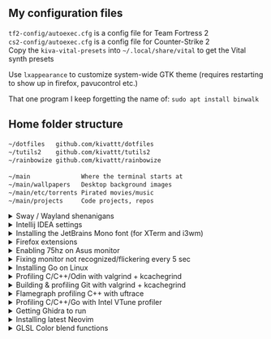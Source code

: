 ## My configuration files
`tf2-config/autoexec.cfg` is a config file for Team Fortress 2\
`cs2-config/autoexec.cfg` is a config file for Counter-Strike 2\
Copy the `kiva-vital-presets` into `~/.local/share/vital` to get the Vital synth presets

Use `lxappearance` to customize system-wide GTK theme (requires restarting to show up in firefox, pavucontrol etc.)

That one program I keep forgetting the name of: `sudo apt install binwalk`

## Home folder structure
```
~/dotfiles   github.com/kivattt/dotfiles
~/tutils2    github.com/kivattt/tutils2
~/rainbowize github.com/kivattt/rainbowize

~/main              Where the terminal starts at
~/main/wallpapers   Desktop background images
~/main/etc/torrents Pirated movies/music
~/main/projects     Code projects, repos
```

<details>
<summary>Sway / Wayland shenanigans</summary>

Remember to install:\
```
sudo apt install swaylock grim slurp
```

`arandr` alternative: `sudo apt install wdisplays`\
`xev` alternative: `sudo apt install wev`
</details>

<details>
<summary>Intellij IDEA settings</summary>

Theme: [Darcula Pitch Black](https://plugins.jetbrains.com/plugin/14059-darcula-pitch-black)\
File -> Settings -> Appearance & Behavior -> Appearance -> Click to enable "Show main menu in separate toolbar"
</details>

<details>
<summary>Installing the JetBrains Mono font (for XTerm and i3wm)</summary>

```bash
cd ~/Downloads
mkdir JetBrainsMono
cd JetBrainsMono
wget https://download.jetbrains.com/fonts/JetBrainsMono-2.304.zip
unzip JetBrainsMono-2.304.zip
mv fonts/ttf fonts/JetBrainsMono
```

Now, on Linux:
```
sudo cp -r fonts/JetBrainsMono /usr/share/fonts/truetype
rm -rf ~/Downloads/JetBrainsMono
```

Otherwise, on FreeBSD:
```
sudo cp fonts/JetBrainsMono/* ~/.fonts
rm -rf ~/Downloads/JetBrainsMono
```
</details>

<details>
<summary>Firefox extensions</summary>

[uBlock Origin](https://addons.mozilla.org/en-US/firefox/addon/ublock-origin/)\
[SponsorBlock](https://addons.mozilla.org/en-US/firefox/addon/sponsorblock/)\
[Dark Reader](https://addons.mozilla.org/en-US/firefox/addon/darkreader/)\
[Return YouTube Dislike](https://addons.mozilla.org/en-US/firefox/addon/return-youtube-dislikes/)
</details>

<details>
<summary>Enabling 75hz on Asus monitor</summary>

Just add `--rate 75` in `~/.screenlayout/main.sh` for the correct output\
Google should permanently remove this from their search results: https://askubuntu.com/a/59626
</details>

<details>
<summary>Fixing monitor not recognized/flickering every 5 sec</summary>

Remove `--rate 75` from `~/screenlayout/main.sh`, run it, put back `--rate 75` and run it again.
</details>

<details>
<summary>Installing Go on Linux</summary>

Based on https://go.dev/doc/install

[Download the latest .tar.gz release](https://go.dev/dl/), then:
```bash
cd ~/Downloads
sudo rm -rf /usr/local/go && sudo tar -C /usr/local -xzf go*.linux-amd64.tar.gz
```

Now add this line to the end of `/etc/profile`:
```
export PATH=$PATH:/usr/local/go/bin
```
Log out (Alt+E in i3wm) then back in again, do `go version` to verify it successfully installed
</details>

<details>
<summary>Profiling C/C++/Odin with valgrind + kcachegrind</summary>

```bash
# Remember to build your code with debug symbols enabled
# C/C++ : -g     (and optionally -O0)
# Odin  : -debug (and optionally -o:none)
valgrind --tool=callgrind ./your-program <arguments>

kcachegrind callgrind.out.1387577 # The file generated by valgrind
```
</details>

<details>
<summary>Building & profiling Git with valgrind + kcachegrind</summary>

```bash
git clone https://github.com/git/git
cd git
sudo apt install libssl-dev
# Now open the Makefile, search for '-O2' and replace it with '-O0'
make
valgrind --tool=callgrind --trace-children=yes ./bin-wrappers/git <SUB-COMMAND>

kcachegrind callgrind.out.1387577 # The file generated by valgrind
```
</details>

<details>
<summary>Flamegraph profiling C++ with uftrace </summary>

```bash
sudo apt install uftrace
# Now compile with the -pg flags
uftrace record ./your-program <args>
uftrace dump --flame-graph > flamegraph.txt
wget "https://raw.githubusercontent.com/brendangregg/FlameGraph/refs/heads/master/flamegraph.pl"
chmod +x flamegraph.pl
./flamegraph.pl flamegraph.txt > graph.svg
firefox graph.svg
```
</details>

<details>
<summary>Profiling C/C++/Go with Intel VTune profiler</summary>

[Install with apt](https://www.intel.com/content/www/us/en/developer/tools/oneapi/vtune-profiler-download.html?operatingsystem=linux&linux-install-type=apt), described below
```bash
sudo apt update
sudo apt install -y gpg-agent wget
wget -O- https://apt.repos.intel.com/intel-gpg-keys/GPG-PUB-KEY-INTEL-SW-PRODUCTS.PUB | gpg --dearmor | sudo tee /usr/share/keyrings/oneapi-archive-keyring.gpg > /dev/null
echo "deb [signed-by=/usr/share/keyrings/oneapi-archive-keyring.gpg] https://apt.repos.intel.com/oneapi all main" | sudo tee /etc/apt/sources.list.d/oneAPI.list
sudo apt update
sudo apt install intel-oneapi-vtune
```

Now, self-check and run `vtune-gui`
```bash
source /opt/intel/oneapi/vtune/latest/env/vars.sh
cd /opt/intel/oneapi/vtune/latest/bin64

# Run a self-check
sudo ./vtune-self-checker.sh

xhost + # This is required to allow root to connect to X11
sudo ./vtune-gui
```
</details>

<details>
<summary>Getting Ghidra to run</summary>

```bash
sudo apt install openjdk-21-jdk
```
</details>

<details>
<summary>Installing latest Neovim</summary>

See: https://github.com/neovim/neovim/blob/master/INSTALL.md#linux
```
curl -LO https://github.com/neovim/neovim/releases/latest/download/nvim-linux-x86_64.tar.gz
sudo rm -rf /opt/nvim
sudo tar -C /opt -xzf nvim-linux-x86_64.tar.gz
```

Then add to .bashrc
```
export PATH="$PATH:/opt/nvim-linux-x86_64/bin"
```
</details>

<details>
<summary>GLSL Color blend functions</summary>

<img src="color-blend-functions.png" width="70%"></img>

OpenGL default blend mode recreation (correct color blending, works with default OpenGL blending)
```glsl
// Disclaimer: this function was written by Github Copilot
vec4 blend(vec4 src, vec4 dst) {
    float outAlpha = src.a + dst.a * (1.0 - src.a);
    vec3 outColor = (src.rgb * src.a + dst.rgb * dst.a * (1.0 - src.a)) / max(outAlpha, 1e-6);
    return vec4(outColor, outAlpha);
}
```

Alpha Multiply (correct standalone color blending(?), but doesn't match well when combined with default OpenGL blending)
```glsl
vec4 alphaMultiply(vec4 src, vec4 dst) {
    vec4 res;
    res.r = dst.r * (1 - src.a) + src.r * src.a;
    res.g = dst.g * (1 - src.a) + src.g * src.a;
    res.b = dst.b * (1 - src.a) + src.b * src.a;
    res.a = dst.a * (1 - src.a) + src.a;

    return res;
}
```

Mix (terrible, awful, never use this.)
```glsl
mix(dst, src, src.a);
```
</details>
